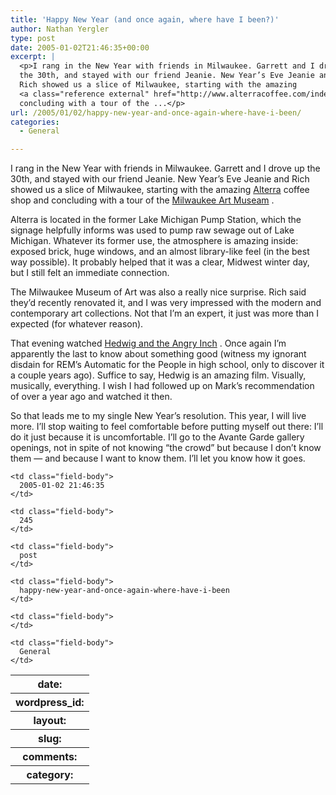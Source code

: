 ```yaml
---
title: 'Happy New Year (and once again, where have I been?)'
author: Nathan Yergler
type: post
date: 2005-01-02T21:46:35+00:00
excerpt: |
  <p>I rang in the New Year with friends in Milwaukee. Garrett and I drove up
  the 30th, and stayed with our friend Jeanie. New Year’s Eve Jeanie and
  Rich showed us a slice of Milwaukee, starting with the amazing
  <a class="reference external" href="http://www.alterracoffee.com/index2.html">Alterra</a> coffee shop and
  concluding with a tour of the ...</p>
url: /2005/01/02/happy-new-year-and-once-again-where-have-i-been/
categories:
  - General

---
```

I rang in the New Year with friends in Milwaukee. Garrett and I drove up the 30th, and stayed with our friend Jeanie. New Year’s Eve Jeanie and Rich showed us a slice of Milwaukee, starting with the amazing [Alterra][1]  coffee shop and concluding with a tour of the [Milwaukee Art Museam][2] .

Alterra is located in the former Lake Michigan Pump Station, which the signage helpfully informs was used to pump raw sewage out of Lake Michigan. Whatever its former use, the atmosphere is amazing inside: exposed brick, huge windows, and an almost library-like feel (in the best way possible). It probably helped that it was a clear, Midwest winter day, but I still felt an immediate connection.

The Milwaukee Museum of Art was also a really nice surprise. Rich said they’d recently renovated it, and I was very impressed with the modern and contemporary art collections. Not that I’m an expert, it just was more than I expected (for whatever reason).

That evening watched [Hedwig and the Angry Inch][3] . Once again I’m apparently the last to know about something good (witness my ignorant disdain for <span class="caps">REM</span>’s Automatic for the People in high school, only to discover it a couple years ago). Suffice to say, Hedwig is an amazing film. Visually, musically, everything. I wish I had followed up on Mark’s recommendation of over a year ago and watched it then.

So that leads me to my single New Year’s resolution. This year, I will live more. I’ll stop waiting to feel comfortable before putting myself out there: I’ll do it just because it is uncomfortable. I’ll go to the Avante Garde gallery openings, not in spite of not knowing “the crowd” but because I don’t know them — and because I want to know them. I’ll let you know how it goes.

<table class="docutils field-list" frame="void" rules="none">
  <col class="field-name" /> <col class="field-body" /> <tr class="field">
    <th class="field-name">
      date:
    </th>

    <td class="field-body">
      2005-01-02 21:46:35
    </td>
  </tr>

  <tr class="field">
    <th class="field-name">
      wordpress_id:
    </th>

    <td class="field-body">
      245
    </td>
  </tr>

  <tr class="field">
    <th class="field-name">
      layout:
    </th>

    <td class="field-body">
      post
    </td>
  </tr>

  <tr class="field">
    <th class="field-name">
      slug:
    </th>

    <td class="field-body">
      happy-new-year-and-once-again-where-have-i-been
    </td>
  </tr>

  <tr class="field">
    <th class="field-name">
      comments:
    </th>

    <td class="field-body">
    </td>
  </tr>

  <tr class="field">
    <th class="field-name">
      category:
    </th>

    <td class="field-body">
      General
    </td>
  </tr>
</table>

 [1]: http://www.alterracoffee.com/index2.html
 [2]: http://mam.org
 [3]: http://www.finelinefeatures.com/sites/hedwig/